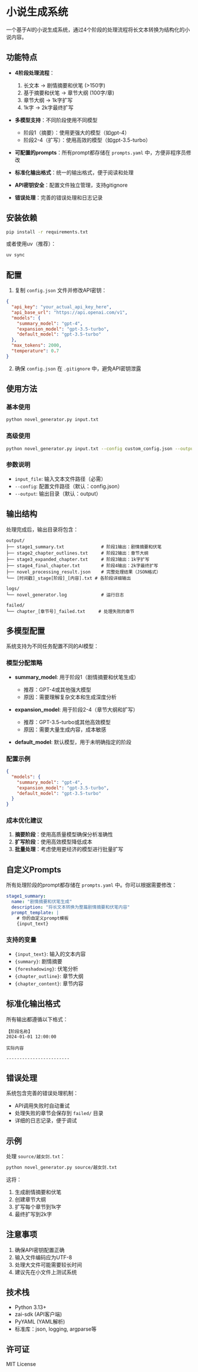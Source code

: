 # 小说生成系统

一个基于AI的小说生成系统，通过4个阶段的处理流程将长文本转换为结构化的小说内容。

## 功能特点

- **4阶段处理流程**：
  1. 长文本 → 剧情摘要和伏笔 (>150字)
  2. 基于摘要和伏笔 → 章节大纲 (100字/章)
  3. 章节大纲 → 1k字扩写
  4. 1k字 → 2k字最终扩写

- **多模型支持**：不同阶段使用不同模型
  - 阶段1（摘要）：使用更强大的模型（如gpt-4）
  - 阶段2-4（扩写）：使用高效的模型（如gpt-3.5-turbo）
- **可配置的prompts**：所有prompt都存储在 `prompts.yaml` 中，方便非程序员修改
- **标准化输出格式**：统一的输出格式，便于阅读和处理
- **API密钥安全**：配置文件独立管理，支持gitignore
- **错误处理**：完善的错误处理和日志记录

## 安装依赖

```bash
pip install -r requirements.txt
```

或者使用uv（推荐）：

```bash
uv sync
```

## 配置

1. 复制 `config.json` 文件并修改API密钥：

```json
{
  "api_key": "your_actual_api_key_here",
  "api_base_url": "https://api.openai.com/v1",
  "models": {
    "summary_model": "gpt-4",
    "expansion_model": "gpt-3.5-turbo",
    "default_model": "gpt-3.5-turbo"
  },
  "max_tokens": 2000,
  "temperature": 0.7
}
```

2. 确保 `config.json` 在 `.gitignore` 中，避免API密钥泄露

## 使用方法

### 基本使用

```bash
python novel_generator.py input.txt
```

### 高级使用

```bash
python novel_generator.py input.txt --config custom_config.json --output custom_output
```

### 参数说明

- `input_file`: 输入文本文件路径（必需）
- `--config`: 配置文件路径（默认：config.json）
- `--output`: 输出目录（默认：output）

## 输出结构

处理完成后，输出目录将包含：

```
output/
├── stage1_summary.txt              # 阶段1输出：剧情摘要和伏笔
├── stage2_chapter_outlines.txt     # 阶段2输出：章节大纲
├── stage3_expanded_chapter.txt     # 阶段3输出：1k字扩写
├── stage4_final_chapter.txt        # 阶段4输出：2k字最终扩写
├── novel_processing_result.json    # 完整处理结果（JSON格式）
└── [时间戳]_stage[阶段]_[内容].txt # 各阶段详细输出

logs/
└── novel_generator.log             # 运行日志

failed/
└── chapter_[章节号]_failed.txt     # 处理失败的章节
```

## 多模型配置

系统支持为不同任务配置不同的AI模型：

### 模型分配策略

- **summary_model**: 用于阶段1（剧情摘要和伏笔生成）
  - 推荐：GPT-4或其他强大模型
  - 原因：需要理解复杂文本和生成深度分析

- **expansion_model**: 用于阶段2-4（章节大纲和扩写）
  - 推荐：GPT-3.5-turbo或其他高效模型
  - 原因：需要大量生成内容，成本敏感

- **default_model**: 默认模型，用于未明确指定的阶段

### 配置示例

```json
{
  "models": {
    "summary_model": "gpt-4",
    "expansion_model": "gpt-3.5-turbo",
    "default_model": "gpt-3.5-turbo"
  }
}
```

### 成本优化建议

1. **摘要阶段**：使用高质量模型确保分析准确性
2. **扩写阶段**：使用高效模型降低成本
3. **批量处理**：考虑使用更经济的模型进行批量扩写

## 自定义Prompts

所有处理阶段的prompt都存储在 `prompts.yaml` 中。你可以根据需要修改：

```yaml
stage1_summary:
  name: "剧情摘要和伏笔生成"
  description: "将长文本转换为整篇剧情摘要和伏笔内容"
  prompt_template: |
    # 你的自定义prompt模板
    {input_text}
```

### 支持的变量

- `{input_text}`: 输入的文本内容
- `{summary}`: 剧情摘要
- `{foreshadowing}`: 伏笔分析
- `{chapter_outline}`: 章节大纲
- `{chapter_content}`: 章节内容

## 标准化输出格式

所有输出都遵循以下格式：

```
【阶段名称】
2024-01-01 12:00:00

实际内容

------------------------
```

## 错误处理

系统包含完善的错误处理机制：

- API调用失败时自动重试
- 处理失败的章节会保存到 `failed/` 目录
- 详细的日志记录，便于调试

## 示例

处理 `source/越女剑.txt`：

```bash
python novel_generator.py source/越女剑.txt
```

这将：
1. 生成剧情摘要和伏笔
2. 创建章节大纲
3. 扩写每个章节到1k字
4. 最终扩写到2k字

## 注意事项

1. 确保API密钥配置正确
2. 输入文件编码应为UTF-8
3. 处理大文件可能需要较长时间
4. 建议先在小文件上测试系统

## 技术栈

- Python 3.13+
- zai-sdk (API客户端)
- PyYAML (YAML解析)
- 标准库：json, logging, argparse等

## 许可证

MIT License
